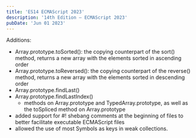 ```yaml
---
title: 'ES14 ECMAScript 2023'
description: '14th Edition – ECMAScript 2023'
pubDate: 'Jun 01 2023'
---
```


Additions:
- Array.prototype.toSorted(): the copying counterpart of the sort() method, returns a new array with the elements sorted in ascending order
- Array.prototype.toReversed(): the copying counterpart of the reverse() method, returns a new array with the elements sorted in descending order
- Array.prototype.findLast()
- Array.prototype.findLastIndex() 
  - methods on Array.prototype and TypedArray.prototype, as well as the toSpliced method on Array.prototype
- added support for #! shebang comments at the beginning of files to better facilitate executable ECMAScript files
- allowed the use of most Symbols as keys in weak collections.
